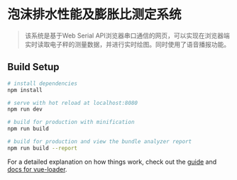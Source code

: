 # 泡沫排水性能及膨胀比测定系统

> 该系统是基于Web Serial API浏览器串口通信的网页，可以实现在浏览器端实时读取电子秤的测量数据，并进行实时绘图。同时使用了语音播报功能。

## Build Setup

``` bash
# install dependencies
npm install

# serve with hot reload at localhost:8080
npm run dev

# build for production with minification
npm run build

# build for production and view the bundle analyzer report
npm run build --report
```

For a detailed explanation on how things work, check out the [guide](http://vuejs-templates.github.io/webpack/) and [docs for vue-loader](http://vuejs.github.io/vue-loader).

